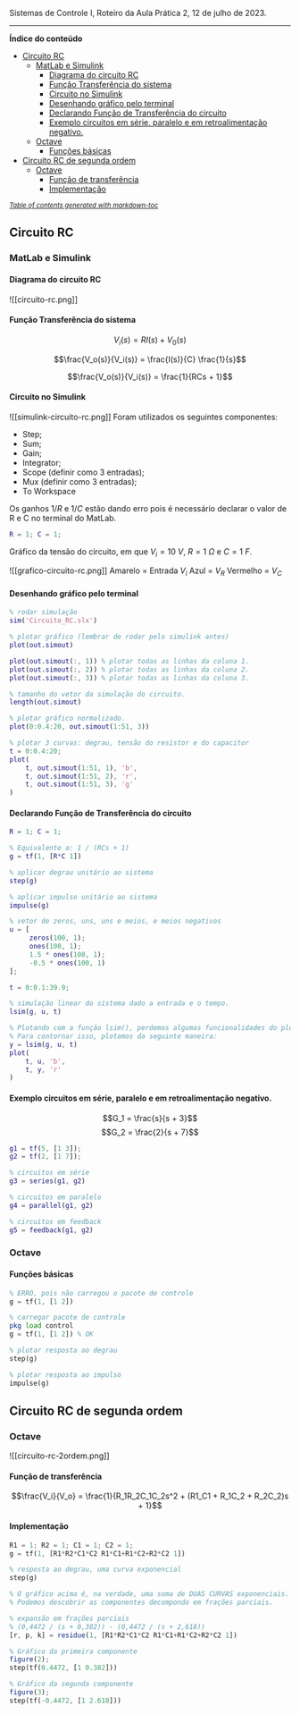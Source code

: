 Sistemas de Controle I, Roteiro da Aula Prática 2, 12 de julho de 2023.

---

**Índice do conteúdo**

- [Circuito RC](#circuito-rc)
  * [MatLab e Simulink](#matlab-e-simulink)
    + [Diagrama do circuito RC](#diagrama-do-circuito-rc)
    + [Função Transferência do sistema](#fun--o-transfer-ncia-do-sistema)
    + [Circuito no Simulink](#circuito-no-simulink)
    + [Desenhando gráfico pelo terminal](#desenhando-gr-fico-pelo-terminal)
    + [Declarando Função de Transferência do circuito](#declarando-fun--o-de-transfer-ncia-do-circuito)
    + [Exemplo circuitos em série, paralelo e em retroalimentação negativo.](#exemplo-circuitos-em-s-rie--paralelo-e-em-retroalimenta--o-negativo)
  * [Octave](#octave)
    + [Funções básicas](#fun--es-b-sicas)
- [Circuito RC de segunda ordem](#circuito-rc-de-segunda-ordem)
  * [Octave](#octave-1)
    + [Função de transferência](#fun--o-de-transfer-ncia)
    + [Implementação](#implementa--o)

<small><i><a href='http://ecotrust-canada.github.io/markdown-toc/'>Table of contents generated with markdown-toc</a></i></small>


## Circuito RC

### MatLab e Simulink

#### Diagrama do circuito RC

![[circuito-rc.png]]

#### Função Transferência do sistema

$$V_i(s) = RI(s) + V_0(s)$$

$$\frac{V_o(s)}{V_i(s)} = \frac{I(s)}{C} \frac{1}{s}$$

$$\frac{V_o(s)}{V_i(s)} = \frac{1}{RCs + 1}$$

#### Circuito no Simulink

![[simulink-circuito-rc.png]]
Foram utilizados os seguintes componentes: 
- Step;
- Sum;
- Gain;
- Integrator;
- Scope (definir como 3 entradas);
- Mux (definir como 3 entradas);
- To Workspace

Os ganhos $1/R$ e $1/C$ estão dando erro pois é necessário declarar o valor de R e C no terminal do MatLab.

```matlab
R = 1; C = 1;
```

Gráfico da tensão do circuito, em que $V_i = 10 \ V$, $R = 1 \ \Omega$ e $C = 1 \ F$.

![[grafico-circuito-rc.png]]
Amarelo = Entrada $V_i$
Azul = $V_R$
Vermelho = $V_C$

#### Desenhando gráfico pelo terminal

```matlab
% rodar simulação
sim('Circuito_RC.slx')	

% plotar gráfico (lembrar de rodar pelo simulink antes)
plot(out.simout) 

plot(out.simout(:, 1)) % plotar todas as linhas da coluna 1.
plot(out.simout(:, 2)) % plotar todas as linhas da coluna 2.
plot(out.simout(:, 3)) % plotar todas as linhas da coluna 3.

% tamanho do vetor da simulação do circuito.
length(out.simout) 

% plotar gráfico normalizado.
plot(0:0.4:20, out.simout(1:51, 3)) 

% plotar 3 curvas: degrau, tensão do resistor e do capacitor
t = 0:0.4:20;
plot(
	t, out.simout(1:51, 1), 'b', 
	t, out.simout(1:51, 2), 'r', 
	t, out.simout(1:51, 3), 'g'
) 
```

#### Declarando Função de Transferência do circuito

```matlab
R = 1; C = 1;

% Equivalente a: 1 / (RCs + 1)
g = tf(1, [R*C 1]) 

% aplicar degrau unitário ao sistema
step(g) 

% aplicar impulso unitário ao sistema
impulse(g) 

% vetor de zeros, uns, uns e meios, e meios negativos
u = [
	 zeros(100, 1); 
	 ones(100, 1); 
	 1.5 * ones(100, 1); 
	 -0.5 * ones(100, 1)
];

t = 0:0.1:39.9;

% simulação linear do sistema dado a entrada e o tempo.
lsim(g, u, t) 

% Plotando com a função lsim(), perdemos algumas funcionalidades do plot().
% Para contornar isso, plotamos da seguinte maneira:
y = lsim(g, u, t)
plot(
	t, u, 'b', 
	t, y, 'r'
)
```

#### Exemplo circuitos em série, paralelo e em retroalimentação negativo.

$$G_1 = \frac{s}{s + 3}$$
$$G_2 = \frac{2}{s + 7}$$

```matlab
g1 = tf(5, [1 3]);
g2 = tf(2, [1 7]);

% circuitos em série
g3 = series(g1, g2) 

% circuitos em paralelo
g4 = parallel(g1, g2)

% circuitos em feedback 
g5 = feedback(g1, g2)
```

### Octave

#### Funções básicas

```octave
% ERRO, pois não carregou o pacote de controle
g = tf(1, [1 2]) 

% carregar pacote de controle
pkg load control
g = tf(1, [1 2]) % OK

% plotar resposta ao degrau
step(g) 

% plotar resposta ao impulso
impulse(g) 
```

## Circuito RC de segunda ordem

### Octave


![[circuito-rc-2ordem.png]]

#### Função de transferência

$$\frac{V_i}{V_o} = \frac{1}{R_1R_2C_1C_2s^2 + (R1_C1 + R_1C_2 + R_2C_2)s + 1}$$

#### Implementação

```octave
R1 = 1; R2 = 1; C1 = 1; C2 = 1;
g = tf(1, [R1*R2*C1*C2 R1*C1+R1*C2+R2*C2 1])

% resposta ao degrau, uma curva exponencial
step(g) 

% O gráfico acima é, na verdade, uma soma de DUAS CURVAS exponenciais.
% Podemos descobrir as componentes decompondo em frações parciais.

% expansão em frações parciais
% (0,4472 / (s + 0,382)) - (0,4472 / (s + 2,618))
[r, p, k] = residue(1, [R1*R2*C1*C2 R1*C1+R1*C2+R2*C2 1]) 

% Gráfico da primeira componente
figure(2);
step(tf(0.4472, [1 0.382]))

% Gráfico da segunda componente
figure(3);
step(tf(-0.4472, [1 2.618]))
```